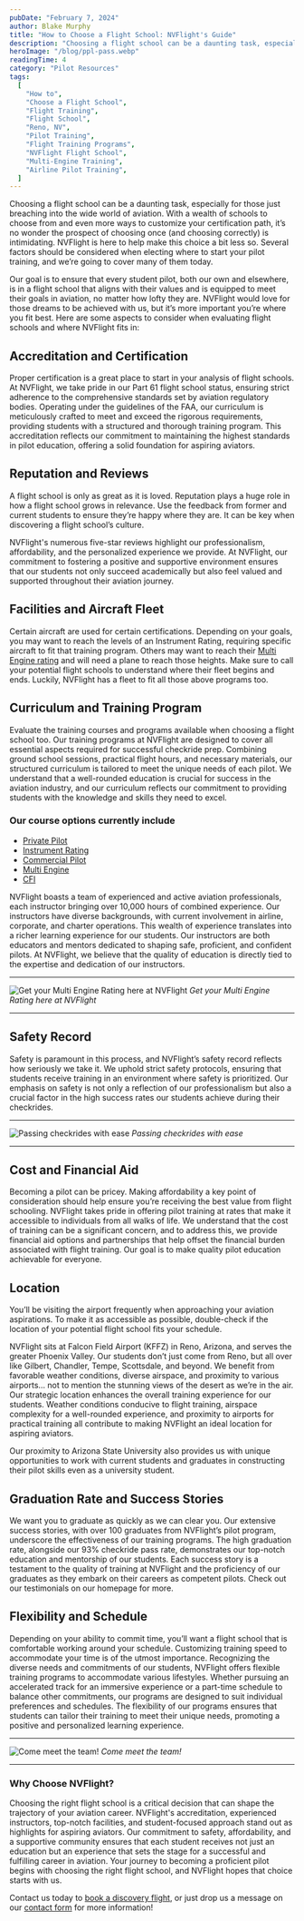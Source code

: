 ```yaml
---
pubDate: "February 7, 2024"
author: Blake Murphy
title: "How to Choose a Flight School: NVFlight's Guide"
description: "Choosing a flight school can be a daunting task, especially for those just breaching into the wide world of aviation. With a wealth of schools to choose from and even more ways to customize your certification path, it’s no wonder the prospect of choosing once (and choosing correctly) is intimidating."
heroImage: "/blog/ppl-pass.webp"
readingTime: 4
category: "Pilot Resources"
tags:
  [
    "How to",
    "Choose a Flight School",
    "Flight Training",
    "Flight School",
    "Reno, NV",
    "Pilot Training",
    "Flight Training Programs",
    "NVFlight Flight School",
    "Multi-Engine Training",
    "Airline Pilot Training",
  ]
---
```


Choosing a flight school can be a daunting task, especially for those just breaching into the wide world of aviation. With a wealth of schools to choose from and even more ways to customize your certification path, it’s no wonder the prospect of choosing once (and choosing correctly) is intimidating. NVFlight is here to help make this choice a bit less so. Several factors should be considered when electing where to start your pilot training, and we’re going to cover many of them today.

Our goal is to ensure that every student pilot, both our own and elsewhere, is in a flight school that aligns with their values and is equipped to meet their goals in aviation, no matter how lofty they are. NVFlight would love for those dreams to be achieved with us, but it’s more important you’re where you fit best. Here are some aspects to consider when evaluating flight schools and where NVFlight fits in:

## Accreditation and Certification

Proper certification is a great place to start in your analysis of flight schools. At NVFlight, we take pride in our Part 61 flight school status, ensuring strict adherence to the comprehensive standards set by aviation regulatory bodies. Operating under the guidelines of the FAA, our curriculum is meticulously crafted to meet and exceed the rigorous requirements, providing students with a structured and thorough training program. This accreditation reflects our commitment to maintaining the highest standards in pilot education, offering a solid foundation for aspiring aviators.

## Reputation and Reviews

A flight school is only as great as it is loved. Reputation plays a huge role in how a flight school grows in relevance. Use the feedback from former and current students to ensure they’re happy where they are. It can be key when discovering a flight school’s culture.

NVFlight's numerous five-star reviews highlight our professionalism, affordability, and the personalized experience we provide. At NVFlight, our commitment to fostering a positive and supportive environment ensures that our students not only succeed academically but also feel valued and supported throughout their aviation journey.

## Facilities and Aircraft Fleet

Certain aircraft are used for certain certifications. Depending on your goals, you may want to reach the levels of an Instrument Rating, requiring specific aircraft to fit that training program. Others may want to reach their [Multi Engine rating](/multi-engine-rating) and will need a plane to reach those heights. Make sure to call your potential flight schools to understand where their fleet begins and ends. Luckily, NVFlight has a fleet to fit all those above programs too.

## Curriculum and Training Program

Evaluate the training courses and programs available when choosing a flight school too. Our training programs at NVFlight are designed to cover all essential aspects required for successful checkride prep. Combining ground school sessions, practical flight hours, and necessary materials, our structured curriculum is tailored to meet the unique needs of each pilot. We understand that a well-rounded education is crucial for success in the aviation industry, and our curriculum reflects our commitment to providing students with the knowledge and skills they need to excel.

### Our course options currently include

- [Private Pilot](/private-pilot-training)
- [Instrument Rating](/instrument-rating)
- [Commercial Pilot](/commercial-pilot-training)
- [Multi Engine](/multi-engine-rating)
- [CFI](/instruct-at-NVFlight)

NVFlight boasts a team of experienced and active aviation professionals, each instructor bringing over 10,000 hours of combined experience. Our instructors have diverse backgrounds, with current involvement in airline, corporate, and charter operations. This wealth of experience translates into a richer learning experience for our students. Our instructors are both educators and mentors dedicated to shaping safe, proficient, and confident pilots. At NVFlight, we believe that the quality of education is directly tied to the expertise and dedication of our instructors.

---

![Get your Multi Engine Rating here at NVFlight](/blog/multi-pass.webp)
_Get your Multi Engine Rating here at NVFlight_

---

## Safety Record

Safety is paramount in this process, and NVFlight’s safety record reflects how seriously we take it. We uphold strict safety protocols, ensuring that students receive training in an environment where safety is prioritized. Our emphasis on safety is not only a reflection of our professionalism but also a crucial factor in the high success rates our students achieve during their checkrides.

---

![Passing checkrides with ease](/blog/pilot_pass_checkride_cessna.webp)
_Passing checkrides with ease_

---

## Cost and Financial Aid

Becoming a pilot can be pricey. Making affordability a key point of consideration should help ensure you’re receiving the best value from flight schooling. NVFlight takes pride in offering pilot training at rates that make it accessible to individuals from all walks of life. We understand that the cost of training can be a significant concern, and to address this, we provide financial aid options and partnerships that help offset the financial burden associated with flight training. Our goal is to make quality pilot education achievable for everyone.

## Location

You’ll be visiting the airport frequently when approaching your aviation aspirations. To make it as accessible as possible, double-check if the location of your potential flight school fits your schedule.

NVFlight sits at Falcon Field Airport (KFFZ) in Reno, Arizona, and serves the greater Phoenix Valley. Our students don’t just come from Reno, but all over like Gilbert, Chandler, Tempe, Scottsdale, and beyond. We benefit from favorable weather conditions, diverse airspace, and proximity to various airports… not to mention the stunning views of the desert as we’re in the air. Our strategic location enhances the overall training experience for our students. Weather conditions conducive to flight training, airspace complexity for a well-rounded experience, and proximity to airports for practical training all contribute to making NVFlight an ideal location for aspiring aviators.

Our proximity to Arizona State University also provides us with unique opportunities to work with current students and graduates in constructing their pilot skills even as a university student.

## Graduation Rate and Success Stories

We want you to graduate as quickly as we can clear you. Our extensive success stories, with over 100 graduates from NVFlight’s pilot program, underscore the effectiveness of our training programs. The high graduation rate, alongside our 93% checkride pass rate, demonstrates our top-notch education and mentorship of our students. Each success story is a testament to the quality of training at NVFlight and the proficiency of our graduates as they embark on their careers as competent pilots. Check out our testimonials on our homepage for more.

## Flexibility and Schedule

Depending on your ability to commit time, you’ll want a flight school that is comfortable working around your schedule. Customizing training speed to accommodate your time is of the utmost importance. Recognizing the diverse needs and commitments of our students, NVFlight offers flexible training programs to accommodate various lifestyles. Whether pursuing an accelerated track for an immersive experience or a part-time schedule to balance other commitments, our programs are designed to suit individual preferences and schedules. The flexibility of our programs ensures that students can tailor their training to meet their unique needs, promoting a positive and personalized learning experience.

---

![Come meet the team!](/blog/NVFlight-team.webp)
_Come meet the team!_

---

### Why Choose NVFlight?

Choosing the right flight school is a critical decision that can shape the trajectory of your aviation career. NVFlight's accreditation, experienced instructors, top-notch facilities, and student-focused approach stand out as highlights for aspiring aviators. Our commitment to safety, affordability, and a supportive community ensures that each student receives not just an education but an experience that sets the stage for a successful and fulfilling career in aviation. Your journey to becoming a proficient pilot begins with choosing the right flight school, and NVFlight hopes that choice starts with us.

Contact us today to [book a discovery flight](/discovery-flight), or just drop us a message on our [contact form](/contact) for more information!
